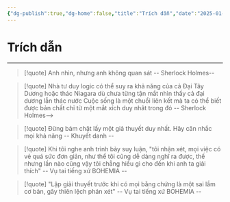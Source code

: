 ```yaml
---
{"dg-publish":true,"dg-home":false,"title":"Trích dẫn","date":"2025-01-28","tags":["book","books/tu-duy-nhu-sherlock-holmes","#trich-dan"],"permalink":"/tung-ly/1-projects/books/tu-duy-nhu-sherlock-holmes/trich-dan/","dgPassFrontmatter":true,"noteIcon":"","updated":"2025-01-30T09:08:42.607+07:00"}
---
```


# Trích dẫn
---

> [!quote] 
> Anh nhìn, nhưng anh không quan sát
> -- Sherlock Holmes--

> [!quote] 
> Nhà tư duy logic có thể suy ra khả năng của cả Đại Tây Dương hoặc thác Niagara dù chưa từng tận mắt nhìn thấy cả đại dương lẫn thác nước Cuộc sống là một chuổi liên kết mà ta có thể biết được bản chất chỉ từ một mắt xích duy nhât trong đó
> -- Sherlock Holmes--> 

> [!quote] 
> Đừng bám chặt lấy một giả thuyết duy nhất. Hãy cân nhắc mọi khả năng
> -- Khuyết danh --

> [!quote] 
> Khi tôi nghe anh trình bày suy luận, "tôi nhận xét, mọi việc có vẻ quá sức đơn giản, như thể tôi cũng dễ dàng nghĩ ra được, thế nhưng lần nào cũng vậy tôi chẳng hiểu gì cho đến khi anh ta giải thích"
> -- Vụ tai tiếng xứ BOHEMIA --

> [!quote] 
> "Lập giải thuyết trước khi có mọi bằng chứng là một sai lầm cơ bản, gây thiên lệch phán xét"
> -- Vụ tai tiếng xứ BOHEMIA --


